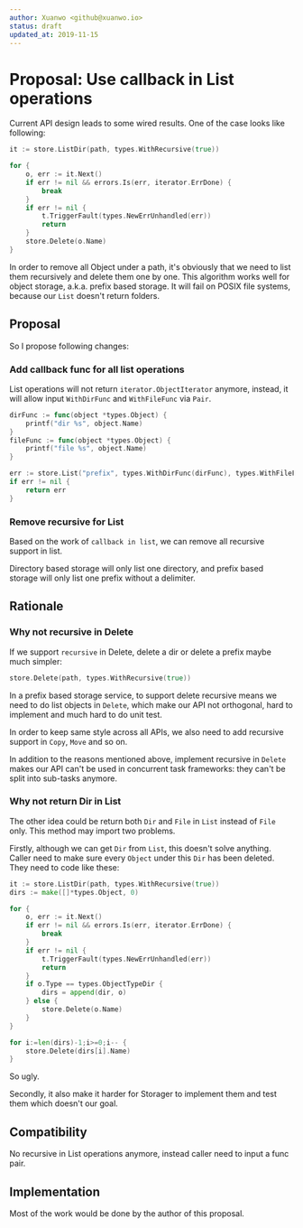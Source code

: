 ```yaml
---
author: Xuanwo <github@xuanwo.io>
status: draft
updated_at: 2019-11-15
---
```


# Proposal: Use callback in List operations

Current API design leads to some wired results. One of the case looks like following:

```go
it := store.ListDir(path, types.WithRecursive(true))

for {
    o, err := it.Next()
    if err != nil && errors.Is(err, iterator.ErrDone) {
        break
    }
    if err != nil {
        t.TriggerFault(types.NewErrUnhandled(err))
        return
    }
    store.Delete(o.Name)
}
```

In order to remove all Object under a path, it's obviously that we need to list them recursively and delete them one by one. This algorithm works well for object storage, a.k.a. prefix based storage. It will fail on POSIX file systems, because our `List` doesn't return folders.

## Proposal

So I propose following changes:

### Add callback func for all list operations

List operations will not return `iterator.ObjectIterator` anymore, instead, it will allow input `WithDirFunc` and `WithFileFunc` via `Pair`.

```go
dirFunc := func(object *types.Object) {
    printf("dir %s", object.Name)
}
fileFunc := func(object *types.Object) {
    printf("file %s", object.Name)
}

err := store.List("prefix", types.WithDirFunc(dirFunc), types.WithFileFunc(fileFunc))
if err != nil {
    return err
}
```

### Remove recursive for List

Based on the work of `callback in list`, we can remove all recursive support in list.

Directory based storage will only list one directory, and prefix based storage will only list one prefix without a delimiter.

## Rationale

### Why not recursive in Delete

If we support `recursive` in Delete, delete a dir or delete a prefix maybe much simpler:

```go
store.Delete(path, types.WithRecursive(true))
```

In a prefix based storage service, to support delete recursive means we need to do list objects in `Delete`, which make our API not orthogonal, hard to implement and much hard to do unit test.

In order to keep same style across all APIs, we also need to add recursive support in `Copy`, `Move` and so on.

In addition to the reasons mentioned above, implement recursive in `Delete` makes our API can't be used in concurrent task frameworks: they can't be split into sub-tasks anymore.

### Why not return Dir in List

The other idea could be return both `Dir` and `File` in `List` instead of `File` only. This  method may import two problems.

Firstly, although we can get `Dir` from `List`, this doesn't solve anything. Caller need to make sure every `Object` under this `Dir` has been deleted. They need to code like these:

```go
it := store.ListDir(path, types.WithRecursive(true))
dirs := make([]*types.Object, 0)

for {
    o, err := it.Next()
    if err != nil && errors.Is(err, iterator.ErrDone) {
        break
    }
    if err != nil {
        t.TriggerFault(types.NewErrUnhandled(err))
        return
    }
    if o.Type == types.ObjectTypeDir {
        dirs = append(dir, o)
    } else {
        store.Delete(o.Name)
    }    
}

for i:=len(dirs)-1;i>=0;i-- {
    store.Delete(dirs[i].Name)
}
```

So ugly.

Secondly, it also make it harder for Storager to implement them and test them which doesn't our goal.

## Compatibility

No recursive in List operations anymore, instead caller need to input a func pair.

## Implementation

Most of the work would be done by the author of this proposal.
